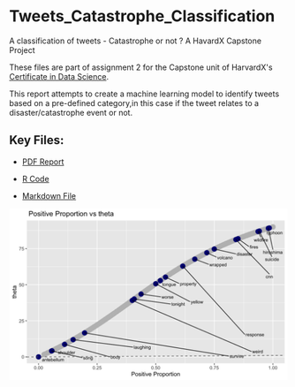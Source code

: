 # Tweets_Catastrophe_Classification
A classification of tweets - Catastrophe or not ? A HavardX Capstone Project


These files are part of assignment 2 for the Capstone unit of HarvardX's [Certificate in Data Science](https://www.edx.org/professional-certificate/harvardx-data-science). 

This report attempts to create a machine learning model to identify tweets based on a pre-defined category,in this case if the tweet relates to a disaster/catastrophe event or not.

## Key Files: ##


* [PDF Report](https://github.com/carlosyanez/Tweets_Catastrophe_Classification/raw/master/Twitter_Classifier.pdf)

* [R Code](https://github.com/carlosyanez/Tweets_Catastrophe_Classification/blob/master/twitter_classifier.R)

* [Markdown File](https://github.com/carlosyanez/Tweets_Catastrophe_Classification/blob/master/Twitter_Classifier.Rmd)


![Sample Chart](sample_image.png "Sample Chart")
